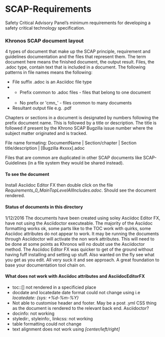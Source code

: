 # SCAP-Requirements
Safety Critical Advisory Panel’s minimum requirements for developing a safety critical technology specification.

### Khronos SCAP document layout

4 types of document that make up the SCAP principle, requirement and guidelines documentation and the files that represent them. The term document here means the finished document, the output result. Files, the .adoc type, contain text that is included in a document. The following patterns in file names means the following:

* File suffix .adoc is an Asciidoc file type
* - Prefix common to .adoc files - files that belong to one document
* - No prefix or 'cmn_' - files common to many documents
* Resultant output file e.g. .pdf

Chapters or sections in a document is designated by numbers following the prefix document name. This is followed by a title or description. The title is followed if present by the Khrono SCAP Bugzilla issue number where the subject matter originated and is tracked.  

File name formating:
DocumentName | Section/chapter | Section title/description | [Bugzilla #xxxx].adoc

Files that are common are duplicated in other SCAP documents like SCAP-Guidelines (in a file system they would be shared instead).

#### To see the document
Install Asciidoc Editor FX then double click on the file *Requirements_0_MainTopLevelAllIncludes.adoc*. Should see the document rendered.

#### Status of documents in this directory
1/12/2016 The documents have been created using soley Asciidoc Editor FX, have not using the Asciidoctor executeable. The majority of the Asciidoc formatting works ok, some parts like to the TOC work with quirks, some Asciidoc attributes do not appear to work. It may be running the documents through Asciidoctor will activate the non work attributes. This will need to be done at some points as Khronos will no doubt use the Asciidoctor method. The Asciidoc Editor FX was quicker to get of the ground without having fuff installing and setting up stuff. Also wanted on the fly see what you get as you edit. All very suck it and see approach. A great foundation to base your documentation tool chain on. 

#### What does not work with Asciidoc attributes and AsciidocEditorFX
* toc::[] not rendered in a specificied place
* docdate and locatedate date format could not change using i.e *locatedate: {sys: +%d-%m-%Y}*
* Not able to customise header and footer. May be a post .yml CSS thing as the document is rendered to the relevant back end. Asciidoctor?
* docinfo: not working
* styledir:, styleinfo:, linkcss: not working
* table formatting could not change
* text alignment does not work using *[center/left/right]*
